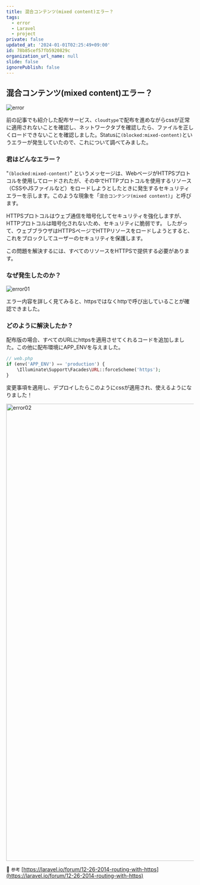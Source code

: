```yaml
---
title: 混合コンテンツ(mixed content)エラー？
tags:
  - error
  - Laravel
  - project
private: false
updated_at: '2024-01-01T02:25:49+09:00'
id: 78b85cef57fb5920829c
organization_url_name: null
slide: false
ignorePublish: false
---
```

## 混合コンテンツ(mixed content)エラー？

![error](https://github.com/yuminn-k/yuminn-k/assets/55650732/ce5304ab-c1f3-4f45-863d-b457181caeb7)

前の記事でも紹介した配布サービス、`cloudtype`で配布を進めながらcssが正常に適用されないことを確認し、ネットワークタブを確認したら、ファイルを正しくロードできないことを確認しました。Statusに`(blocked:mixed-content)`というエラーが発生していたので、これについて調べてみました。

### 君はどんなエラー？

"`(blocked:mixed-content)`" というメッセージは、WebページがHTTPSプロトコルを使用してロードされたが、その中でHTTPプロトコルを使用するリソース（CSSやJSファイルなど）をロードしようとしたときに発生するセキュリティエラーを示します。このような現象を「`混合コンテンツ(mixed content)`」と呼びます。

HTTPSプロトコルはウェブ通信を暗号化してセキュリティを強化しますが、HTTPプロトコルは暗号化されないため、セキュリティに脆弱です。 したがって、ウェブブラウザはHTTPSページでHTTPリソースをロードしようとすると、これをブロックしてユーザーのセキュリティを保護します。

この問題を解決するには、すべてのリソースをHTTPSで提供する必要があります。

### なぜ発生したのか？

![error01](https://github.com/yuminn-k/yuminn-k/assets/55650732/b6df13da-a1a1-41e3-9238-eef173d44ac1)

エラー内容を詳しく見てみると、httpsではなくhttpで呼び出していることが確認できました。

### どのように解決したか？

配布版の場合、すべてのURLにhttpsを適用させてくれるコードを追加しました。この他に配布環境にAPP_ENVを与えました。

```php
// web.php
if (env('APP_ENV') == 'production') {
    \Illuminate\Support\Facades\URL::forceScheme('https');
}
```

変更事項を適用し、デプロイしたらこのようにcssが適用され、使えるようになりました！

<img width="1225" alt="error02" src="https://github.com/yuminn-k/yuminn-k/assets/55650732/ebc600d5-ff0a-4d88-9694-e18f1798718b">

<br>

📌 `参考`
  [https://laravel.io/forum/12-26-2014-routing-with-https](https://laravel.io/forum/12-26-2014-routing-with-https)
